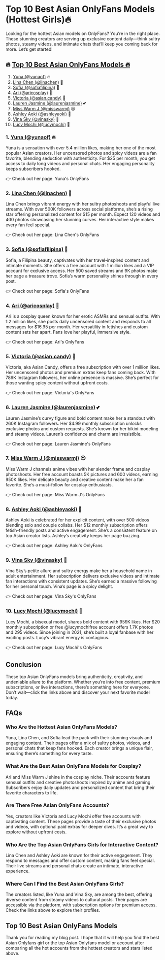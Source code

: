 # Top 10 Best Asian OnlyFans Models (Hottest Girls)🔥

Looking for the hottest Asian models on OnlyFans? You’re in the right place. These stunning creators are serving up exclusive content daily—think sultry photos, steamy videos, and intimate chats that’ll keep you coming back for more. Let’s get started!

## 🔥 [Top 10 Best Asian OnlyFans Models 🔥](https://onlyfinder.com/featured/profiles/?utm_source=maxorank&utm_term=asian)

1. [Yuna (@yunaof)](https://onlyfinder.com/featured/profiles/?utm_source=maxorank&utm_term=asian) 🔥
2. [Lina Chen (@linachen)](https://onlyfinder.com/featured/profiles/?utm_source=maxorank&utm_term=asian) 🍒
3. [Sofia (@sofiafilipina)](https://onlyfinder.com/featured/profiles/?utm_source=maxorank&utm_term=asian) 🍑
4. [Ari (@aricosplay)](https://onlyfinder.com/featured/profiles/?utm_source=maxorank&utm_term=asian) 💖
5. [Victoria (@asian.candy)](https://onlyfinder.com/featured/profiles/?utm_source=maxorank&utm_term=asian) 💋
6. [Lauren Jasmine (@laurenjasmine)](https://onlyfinder.com/featured/profiles/?utm_source=maxorank&utm_term=asian) 💕
7. [Miss Warm J (@misswarmj)](https://onlyfinder.com/featured/profiles/?utm_source=maxorank&utm_term=asian) 😍
8. [Ashley Aoki (@ashleyaoki)](https://onlyfinder.com/featured/profiles/?utm_source=maxorank&utm_term=asian) 🍓
9. [Vina Sky (@vinasky)](https://onlyfinder.com/featured/profiles/?utm_source=maxorank&utm_term=asian) 👄
10. [Lucy Mochi (@lucymochi)](https://onlyfinder.com/featured/profiles/?utm_source=maxorank&utm_term=asian) 💟

### 1. [Yuna (@yunaof)](https://onlyfinder.com/featured/profiles/?utm_source=maxorank&utm_term=asian) 🔥

Yuna is a sensation with over 5.4 million likes, making her one of the most popular Asian creators. Her uncensored photos and spicy videos are a fan favorite, blending seduction with authenticity. For $25 per month, you get access to daily long videos and personal chats. Her engaging personality keeps subscribers hooked. 

👉 Check out her page: Yuna's OnlyFans

### 2. [Lina Chen (@linachen)](https://onlyfinder.com/featured/profiles/?utm_source=maxorank&utm_term=asian) 🍒

Lina Chen brings vibrant energy with her sultry photoshoots and playful live streams. With over 500K followers across social platforms, she’s a rising star offering personalized content for $15 per month. Expect 120 videos and 400 photos showcasing her stunning curves. Her interactive style makes every fan feel special. 

👉 Check out her page: Lina Chen's OnlyFans

### 3. [Sofia (@sofiafilipina)](https://onlyfinder.com/featured/profiles/?utm_source=maxorank&utm_term=asian) 🍑

Sofia, a Filipina beauty, captivates with her travel-inspired content and intimate moments. She offers a free account with 1 million likes and a VIP account for exclusive access. Her 500 saved streams and 9K photos make her page a treasure trove. Sofia’s warm personality shines through in every post. 

👉 Check out her page: Sofia's OnlyFans

### 4. [Ari (@aricosplay)](https://onlyfinder.com/featured/profiles/?utm_source=maxorank&utm_term=asian) 💖

Ari is a cosplay queen known for her erotic ASMRs and sensual outfits. With 1.2 million likes, she posts daily uncensored content and responds to all messages for $16.95 per month. Her versatility in fetishes and custom content sets her apart. Fans love her playful, immersive style. 

👉 Check out her page: Ari's OnlyFans

### 5. [Victoria (@asian.candy)](https://onlyfinder.com/featured/profiles/?utm_source=maxorank&utm_term=asian) 💋

Victoria, aka Asian Candy, offers a free subscription with over 1 million likes. Her uncensored photos and premium extras keep fans coming back. With 789K Instagram followers, her online presence is massive. She’s perfect for those wanting spicy content without upfront costs. 

👉 Check out her page: Victoria's OnlyFans

### 6. [Lauren Jasmine (@laurenjasmine)](https://onlyfinder.com/featured/profiles/?utm_source=maxorank&utm_term=asian) 💕

Lauren Jasmine’s curvy figure and bold content make her a standout with 260K Instagram followers. Her $4.99 monthly subscription unlocks exclusive photos and custom requests. She’s known for her bikini modeling and steamy videos. Lauren’s confidence and charm are irresistible. 

👉 Check out her page: Lauren Jasmine's OnlyFans

### 7. [Miss Warm J (@misswarmj)](https://onlyfinder.com/featured/profiles/?utm_source=maxorank&utm_term=asian) 😍

Miss Warm J channels anime vibes with her slender frame and cosplay photoshoots. Her free account boasts 5K pictures and 600 videos, earning 950K likes. Her delicate beauty and creative content make her a fan favorite. She’s a must-follow for cosplay enthusiasts. 

👉 Check out her page: Miss Warm J's OnlyFans

### 8. [Ashley Aoki (@ashleyaoki)](https://onlyfinder.com/featured/profiles/?utm_source=maxorank&utm_term=asian) 🍓

Ashley Aoki is celebrated for her explicit content, with over 500 videos blending solo and couple collabs. Her $12 monthly subscription offers fetish-friendly posts and active engagement. She’s a consistent feature on top Asian creator lists. Ashley’s creativity keeps her page buzzing. 

👉 Check out her page: Ashley Aoki's OnlyFans

### 9. [Vina Sky (@vinasky)](https://onlyfinder.com/featured/profiles/?utm_source=maxorank&utm_term=asian) 👄

Vina Sky’s petite allure and sultry energy make her a household name in adult entertainment. Her subscription delivers exclusive videos and intimate fan interactions with consistent updates. She’s earned a massive following for her personal touch. Vina’s page is a spicy delight. 

👉 Check out her page: Vina Sky's OnlyFans

### 10. [Lucy Mochi (@lucymochi)](https://onlyfinder.com/featured/profiles/?utm_source=maxorank&utm_term=asian) 💟

Lucy Mochi, a bisexual model, shares bold content with 959K likes. Her $20 monthly subscription or free @lucymochifree account offers 1.7K photos and 295 videos. Since joining in 2021, she’s built a loyal fanbase with her exciting posts. Lucy’s vibrant energy is contagious. 

👉 Check out her page: Lucy Mochi's OnlyFans

## Conclusion

These top Asian OnlyFans models bring authenticity, creativity, and undeniable allure to the platform. Whether you’re into free content, premium subscriptions, or live interactions, there’s something here for everyone. Don’t wait—click the links above and discover your next favorite model today.

## FAQs

### Who Are the Hottest Asian OnlyFans Models?

Yuna, Lina Chen, and Sofia lead the pack with their stunning visuals and engaging content. Their pages offer a mix of sultry photos, videos, and personal chats that keep fans hooked. Each creator brings a unique flair, ensuring there’s something for every taste.

### What Are the Best Asian OnlyFans Models for Cosplay?

Ari and Miss Warm J shine in the cosplay niche. Their accounts feature sensual outfits and creative photoshoots inspired by anime and gaming. Subscribers enjoy daily updates and personalized content that bring their favorite characters to life.

### Are There Free Asian OnlyFans Accounts?

Yes, creators like Victoria and Lucy Mochi offer free accounts with captivating content. These pages provide a taste of their exclusive photos and videos, with optional paid extras for deeper dives. It’s a great way to explore without upfront costs.

### Who Are the Top Asian OnlyFans Girls for Interactive Content?

Lina Chen and Ashley Aoki are known for their active engagement. They respond to messages and offer custom content, making fans feel special. Their live streams and personal chats create an intimate, interactive experience.

### Where Can I Find the Best Asian OnlyFans Girls?

The creators listed, like Yuna and Vina Sky, are among the best, offering diverse content from steamy videos to cultural posts. Their pages are accessible via the platform, with subscription options for premium access. Check the links above to explore their profiles.

## Top 10 Best Asian OnlyFans Models

Thank you for reading my blog post. I hope that it will help you find the best Asian Onlyfans girl or the top Asian Onlyfans model or account after comparing all the hot accounts from the hottest creators and stars listed above.

